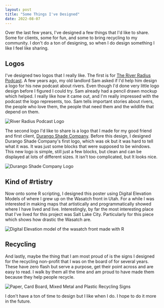 ```yaml
---
layout: post
title: "Some Things I've Designed"
date: 2022-08-07
---
```


Over the last few years, I've designed a few things that I'd like to share.  Some for clients, some for fun, and some to bring recycling to my community.  I don't do a ton of designing, so when I do design something I like I feel like sharing. 

## Logos

I've designed two logos that I really like. The first is for [The River Radius Podcast](https://www.theriverradius.com/).  A few years ago, my old landlord Sam asked if I'd help him design a logo for his new podcast about rivers.  Even though I'd done very little logo design before I figured I could try.  Sam already had a pencil drawn mockup which helped. I really like how it came out, and I'm really impressed with the podcast the logo represents, too.  Sam tells important stories about rivers, the people who love them, the people that need them and the wildlife that depend on them.  

![River Radius Podcast Logo](/img/design/2022/some_things_ive_designed/river_radius_logo_small.png)

The second logo I'd like to share is a logo that I made for my good friend and first client, [Durango Shade Company](https://durangoshadeco.com). Before this design, I designed Durango Shade Company's first logo, which was ok but it was hard to tell what it was.  It was just some blocks that were supposed to be windows. This new logo is simple, still just a few blocks, but clean and can be displayed at lots of different sizes. It isn't too complicated, but It looks nice. 

![Durango Shade Company Logo](/img/design/2022/some_things_ive_designed/dsc_logo_large.png)

## Kind of #rtistry

Now onto some R scripting, I designed this poster using Digital Elevation Models of where I grew up on the Wasatch front in Utah. For a while I was interested in making maps that artistically and programmatically showed where I have lived and live.  Interestingly, by far the most interesting place that I've lived for this project was Salt Lake City.  Particularly for this piece which shows how drastic the Wasatch are.   

![Digital Elevation model of the wasatch front made with R](/img/design/2022/some_things_ive_designed/wasatch_front.jpg)

## Recycling

And lastly, maybe the thing that I am most proud of is the signs I designed for the recycling non-profit that I was on the board of for several years.  These have zero flash but serve a purpose, get their point across and are easy to read.  I walk by them all the time and am proud to have made them because they help people recycle. 

![Paper, Card Board, Mixed Metal and Plastic Recycling Signs](/img/design/2022/some_things_ive_designed/SignsV2.jpg)

I don't have a ton of time to design but I like when I do.  I hope to do it more in the future. 
